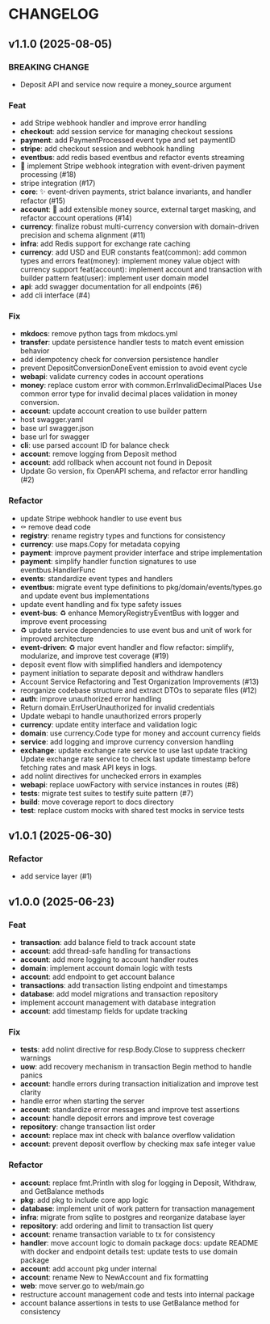 # CHANGELOG

## v1.1.0 (2025-08-05)

### BREAKING CHANGE

- Deposit API and service now require a money_source argument

### Feat

- add Stripe webhook handler and improve error handling
- **checkout**: add session service for managing checkout sessions
- **payment**: add PaymentProcessed event type and set paymentID
- **stripe**: add checkout session and webhook handling
- **eventbus**: add redis based eventbus and refactor events streaming
- 🎯 implement Stripe webhook integration with event-driven payment processing (#18)
- stripe integration (#17)
- **core**: ✨ event-driven payments, strict balance invariants, and handler refactor (#15)
- **account**: 🎉 add extensible money source, external target masking, and refactor account operations (#14)
- **currency**: finalize robust multi-currency conversion with domain-driven precision and schema alignment (#11)
- **infra**: add Redis support for exchange rate caching
- **currency**: add USD and EUR constants
feat(common): add common types and errors
feat(money): implement money value object with currency support
feat(account): implement account and transaction with builder pattern
feat(user): implement user domain model
- **api**: add swagger documentation for all endpoints (#6)
- add cli interface  (#4)

### Fix

- **mkdocs**: remove python tags from mkdocs.yml
- **transfer**: update persistence handler tests to match event emission behavior
- add idempotency check for conversion persistence handler
- prevent DepositConversionDoneEvent emission to avoid event cycle
- **webapi**: validate currency codes in account operations
- **money**: replace custom error with common.ErrInvalidDecimalPlaces
Use common error type for invalid decimal places validation in money conversion.
- **account**: update account creation to use builder pattern
- host swagger.yaml
- base url swagger.json
- base url for swagger
- **cli**: use parsed account ID for balance check
- **account**: remove logging from Deposit method
- **account**: add rollback when account not found in Deposit
- Update Go version, fix OpenAPI schema, and refactor error handling (#2)

### Refactor

- update Stripe webhook handler to use event bus
- ⚰️ remove dead code
- **registry**: rename registry types and functions for consistency
- **currency**: use maps.Copy for metadata copying
- **payment**: improve payment provider interface and stripe implementation
- **payment**: simplify handler function signatures to use eventbus.HandlerFunc
- **events**: standardize event types and handlers
- **eventbus**: migrate event type definitions to pkg/domain/events/types.go and update event bus implementations
- update event handling and fix type safety issues
- **event-bus**: ♻️ enhance MemoryRegistryEventBus with logger and improve event processing
- ♻️ update service dependencies to use event bus and unit of work for improved architecture
- **event-driven**: ♻️ major event handler and flow refactor: simplify, modularize, and improve test coverage (#19)
- deposit event flow with simplified handlers and idempotency
- payment initiation to separate deposit and withdraw handlers
- Account Service Refactoring and Test Organization Improvements (#13)
- reorganize codebase structure and extract DTOs to separate files (#12)
- **auth**: improve unauthorized error handling
- Return domain.ErrUserUnauthorized for invalid credentials
- Update webapi to handle unauthorized errors properly
- **currency**: update entity interface and validation logic
- **domain**: use currency.Code type for money and account currency fields
- **service**: add logging and improve currency conversion handling
- **exchange**: update exchange rate service to use last update tracking
Update exchange rate service to check last update timestamp before fetching rates and mask API keys in logs.
- add nolint directives for unchecked errors in examples
- **webapi**: replace uowFactory with service instances in routes (#8)
- **tests**: migrate test suites to testify suite pattern (#7)
- **build**: move coverage report to docs directory
- **test**: replace custom mocks with shared test mocks in service tests

## v1.0.1 (2025-06-30)

### Refactor

- add service layer (#1)

## v1.0.0 (2025-06-23)

### Feat

- **transaction**: add balance field to track account state
- **account**: add thread-safe handling for transactions
- **account**: add more logging to account handler routes
- **domain**: implement account domain logic with tests
- **account**: add endpoint to get account balance
- **transactions**: add transaction listing endpoint and timestamps
- **database**: add model migrations and transaction repository
- implement account management with database integration
- **account**: add timestamp fields for update tracking

### Fix

- **tests**: add nolint directive for resp.Body.Close to suppress checkerr warnings
- **uow**: add recovery mechanism in transaction Begin method to handle panics
- **account**: handle errors during transaction initialization and improve test clarity
- handle error when starting the server
- **account**: standardize error messages and improve test assertions
- **account**: handle deposit errors and improve test coverage
- **repository**: change transaction list order
- **account**: replace max int check with balance overflow validation
- **account**: prevent deposit overflow by checking max safe integer value

### Refactor

- **account**: replace fmt.Println with slog for logging in Deposit, Withdraw, and GetBalance methods
- **pkg**: add pkg to include core app logic
- **database**: implement unit of work pattern for transaction management
- **infra**: migrate from sqlite to postgres and reorganize database layer
- **repository**: add ordering and limit to transaction list query
- **account**: rename transaction variable to tx for consistency
- **handler**: move account logic to domain package
docs: update README with docker and endpoint details
test: update tests to use domain package
- **account**: add account pkg under internal
- **account**: rename New to NewAccount and fix formatting
- **web**: move server.go to web/main.go
- restructure account management code and tests into internal package
- account balance assertions in tests to use GetBalance method for consistency
